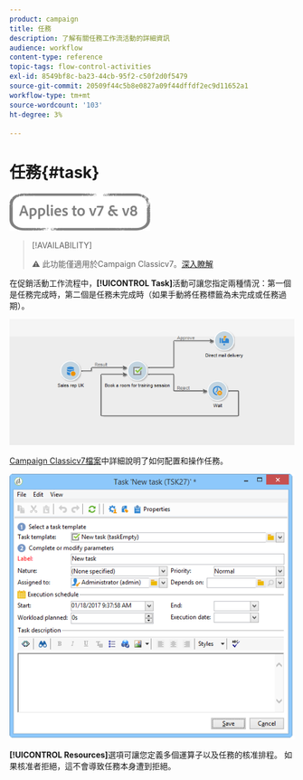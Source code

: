 ```yaml
---
product: campaign
title: 任務
description: 了解有關任務工作流活動的詳細資訊
audience: workflow
content-type: reference
topic-tags: flow-control-activities
exl-id: 8549bf8c-ba23-44cb-95f2-c50f2d0f5479
source-git-commit: 20509f44c5b8e0827a09f44dffdf2ec9d11652a1
workflow-type: tm+mt
source-wordcount: '103'
ht-degree: 3%

---
```


# 任務{#task}

![](../../assets/common.svg)

>[!AVAILABILITY]
>
>:warning: 此功能僅適用於Campaign Classicv7。[深入瞭解](../../mrm/using/creating-and-managing-tasks.md)

在促銷活動工作流程中，**[!UICONTROL Task]**&#x200B;活動可讓您指定兩種情況：第一個是任務完成時，第二個是任務未完成時（如果手動將任務標籤為未完成或任務過期）。

![](assets/mrm_task_in_workflow.png)

[Campaign Classicv7檔案](../../mrm/using/creating-and-managing-tasks.md)中詳細說明了如何配置和操作任務。

![](assets/wkf_task_activity.png)

**[!UICONTROL Resources]**&#x200B;選項可讓您定義多個運算子以及任務的核准排程。 如果核准者拒絕，這不會導致任務本身遭到拒絕。
